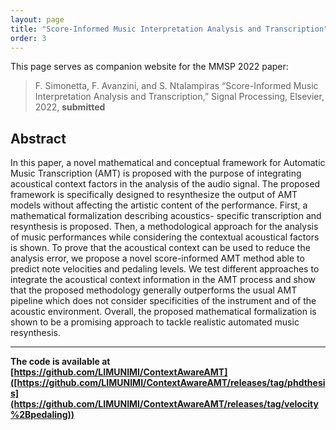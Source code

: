 ```yaml
---
layout: page
title: "Score-Informed Music Interpretation Analysis and Transcription"
order: 3
---
```


This page serves as companion website for the MMSP 2022 paper:

> F. Simonetta, F. Avanzini, and S. Ntalampiras “Score-Informed Music Interpretation Analysis and Transcription,” Signal Processing, Elsevier, 2022, **submitted**
## Abstract

  In this paper, a novel mathematical and conceptual framework for Automatic Music
  Transcription (AMT) is proposed with the purpose of integrating acoustical context
  factors in the analysis of the audio signal. The proposed framework is specifically
  designed to resynthesize the output of AMT models without affecting the artistic
  content of the performance. First, a mathematical formalization describing acoustics-
  specific transcription and resynthesis is proposed. Then, a methodological approach
  for the analysis of music performances while considering the contextual acoustical
  factors is shown.
  To prove that the acoustical context can be used to reduce the analysis error, we
  propose a novel score-informed AMT method able to predict note velocities and
  pedaling levels. We test different approaches to integrate the acoustical context
  information in the AMT process and show that the proposed methodology generally
  outperforms the usual AMT pipeline which does not consider specificities of the
  instrument and of the acoustic environment. Overall, the proposed mathematical
  formalization is shown to be a promising approach to tackle realistic automated music
  resynthesis.


---

**The code is available at [https://github.com/LIMUNIMI/ContextAwareAMT]([https://github.com/LIMUNIMI/ContextAwareAMT/releases/tag/phdthesis](https://github.com/LIMUNIMI/ContextAwareAMT/releases/tag/velocity%2Bpedaling))**

